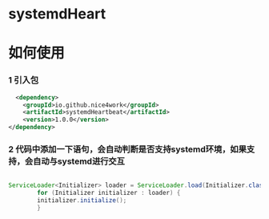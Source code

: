# systemdHeart

# 如何使用
### 1 引入包
```xml
  <dependency>
    <groupId>io.github.nice4work</groupId>
    <artifactId>systemdHeartbeat</artifactId>
    <version>1.0.0</version>
</dependency>
```

### 2  代码中添加一下语句，会自动判断是否支持systemd环境，如果支持，会自动与systemd进行交互

```java

ServiceLoader<Initializer> loader = ServiceLoader.load(Initializer.class);
        for (Initializer initializer : loader) {
        initializer.initialize();
        }
```




